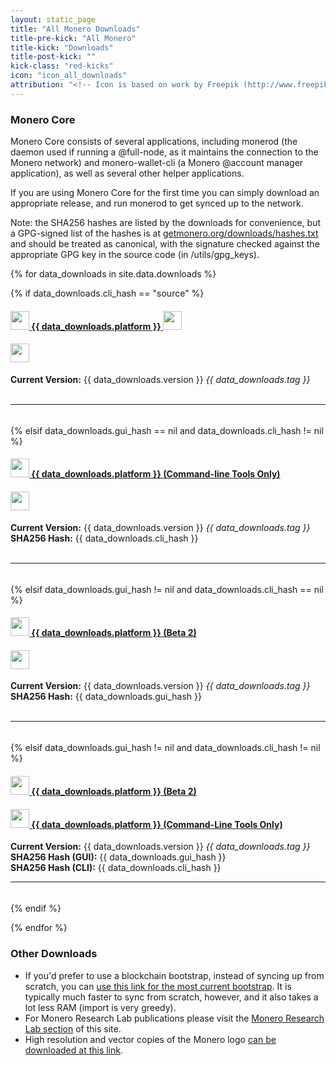 ```yaml
---
layout: static_page
title: "All Monero Downloads"
title-pre-kick: "All Monero"
title-kick: "Downloads"
title-post-kick: ""
kick-class: "red-kicks"
icon: "icon_all_downloads"
attribution: "<!-- Icon is based on work by Freepik (http://www.freepik.com) and is licensed under Creative Commons BY 3.0 -->"
---
```


### Monero Core

Monero Core consists of several applications, including monerod (the daemon used if running a @full-node, as it maintains the connection to the Monero network) and monero-wallet-cli (a Monero @account manager application), as well as several other helper applications.

If you are using Monero Core for the first time you can simply download an appropriate release, and run monerod to get synced up to the network.

Note: the SHA256 hashes are listed by the downloads for convenience, but a GPG-signed list of the hashes is at [getmonero.org/downloads/hashes.txt](https://getmonero.org/downloads/hashes.txt) and should be treated as canonical, with the signature checked against the appropriate GPG key in the source code (in /utils/gpg_keys).

<div class="row">

{% for data_downloads in site.data.downloads %}

{% if data_downloads.cli_hash == "source" %}

<div class="col-lg-6" style="padding-bottom: 5px;">

<h4 id="{{ data_downloads.platform | slugify }}">
 <a href="{{ data_downloads.cli_url }}">
  <img src="//static.getmonero.org/images/platforms/{{ data_downloads.icon }}" style="height: 30px;"> {{ data_downloads.platform }}
 </a>
 <img src="//static.getmonero.org/images/blank.png" style="height: 30px;">
</h4>

<h4>
 <img src="//static.getmonero.org/images/blank.png" style="height: 30px;">
</h4>

<strong>Current Version:</strong> {{ data_downloads.version }} <em>{{ data_downloads.tag }}</em><br>
<br>
<hr>

</div>

{% elsif data_downloads.gui_hash == nil and data_downloads.cli_hash != nil %}

<div class="col-lg-6" style="padding-bottom: 5px;">

<h4 id="{{ data_downloads.platform | slugify }}">
 <a href="//downloads.getmonero.org/cli/{{ data_downloads.cli_url }}">
  <img src="//static.getmonero.org/images/platforms/{{ data_downloads.icon }}" style="height: 30px;"> {{ data_downloads.platform }} (Command-line Tools Only)
 </a>
</h4>

<h4>
 <img src="//static.getmonero.org/images/blank.png" style="height: 30px;">
</h4>

<strong>Current Version:</strong> {{ data_downloads.version }} <em>{{ data_downloads.tag }}</em><br>
<strong>SHA256 Hash:</strong> {{ data_downloads.cli_hash }}<br>
<br>
<hr>

</div>

{% elsif data_downloads.gui_hash != nil and data_downloads.cli_hash == nil %}

<div class="col-lg-6" style="padding-bottom: 5px;">

<h4 id="{{ data_downloads.platform | slugify }}">
 <a href="//downloads.getmonero.org/gui/{{ data_downloads.gui_url }}">
  <img src="//static.getmonero.org/images/platforms/{{ data_downloads.icon }}" style="height: 30px;"> {{ data_downloads.platform }} (Beta 2)
 </a>
</h4>

<h4>
 <img src="//static.getmonero.org/images/blank.png" style="height: 30px;">
</h4>

<strong>Current Version:</strong> {{ data_downloads.version }} <em>{{ data_downloads.tag }}</em><br>
<strong>SHA256 Hash:</strong> {{ data_downloads.gui_hash }}<br>
<br>
<hr>

</div>

{% elsif data_downloads.gui_hash != nil and data_downloads.cli_hash != nil %}

<div class="col-lg-6" style="padding-bottom: 5px;">

<h4 id="{{ data_downloads.platform | slugify }}">
 <a href="//downloads.getmonero.org/gui/{{ data_downloads.gui_url }}">
  <img src="//static.getmonero.org/images/platforms/{{ data_downloads.icon }}" style="height: 30px;"> {{ data_downloads.platform }} (Beta 2)
 </a>
</h4>

<h4>
 <a href="//downloads.getmonero.org/cli/{{ data_downloads.cli_url }}">
  <img src="//static.getmonero.org/images/platforms/{{ data_downloads.icon }}" style="height: 30px;"> {{ data_downloads.platform }} (Command-Line Tools Only)
 </a>
</h4>

<strong>Current Version:</strong> {{ data_downloads.version }} <em>{{ data_downloads.tag }}</em><br>
<strong>SHA256 Hash (GUI):</strong> {{ data_downloads.gui_hash }}<br>
<strong>SHA256 Hash (CLI):</strong> {{ data_downloads.cli_hash }}<br>


<hr>

</div>

{% endif %}

{% endfor %}
</div>

### Other Downloads

- If you'd prefer to use a blockchain bootstrap, instead of syncing up from scratch, you can [use this link for the most current bootstrap](https:////downloads.getmonero.org/blockchain.raw). It is typically much faster to sync from scratch, however, and it also takes a lot less RAM (import is very greedy).
- For Monero Research Lab publications please visit the [Monero Research Lab section](/research-lab) of this site.
- High resolution and vector copies of the Monero logo [can be downloaded at this link](https://downloads.getmonero.org/resources/branding.zip).
